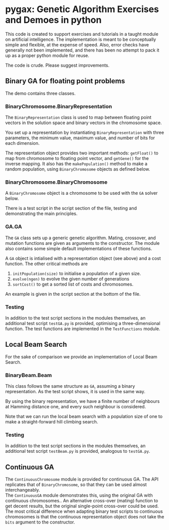 # pygax: Genetic Algorithm Exercises and Demoes in python

This code is created to support exercises and tutorials in a
taught module on artificial intelligence.  The implementation 
is meant to be conceptually simple and flexible, at the expense 
of speed.  Also, error checks have generally not been implemented,
and there has been no attempt to pack it up as a proper python
module for reuse.

The code is crude.  Please suggest improvements.

## Binary GA for floating point problems

The demo contains three classes.

### BinaryChromosome.BinaryRepresentation

The `BinaryRepresentation` class is used to map between 
floating point vectors in the solution space and binary
vectors in the chromosome space.

You set up a representation by instantiating `BinaryRepresentation` 
with three parameters, the minimum value, maximum value, and number
of bits for each dimension.  

The representation object provides two important methods:
`getFloat()` to map from chromosome to floating point vector,
and `getGene()` for the inverse mapping. It also has the
`makePopulation()` method to make a random population, using
`BinaryChromosome` objects as defined below.

### BinaryChromosome.BinaryChromosome

A `BinaryChromosome` object is a chromosome to be used with the
`GA` solver below.

There is a test script in the script section of the file,
testing and demonstrating the main principles.

### GA.GA

The `GA` class sets up a generic genetic algorithm.  Mating, crossover,
and mutation functions are given as arguments to the constructor.
The module also contains some simple default implementations of these
functions.

A `GA` object is intialised with a representation object (see above)
and a cost function.  The other critical methods are

1.  `initPopulation(size)` to initialise a population of a given size.
2.  `evolve(ngen)` to evolve the given number of generations
3.  `sortCost()` to get a sorted list of costs and chromosomes.

An example is given in the script section at the bottom of the file.

### Testing

In addition to the test script sections in the modules themselves,
an additional test script `testGA.py` is provided, optimising a
three-dimensional function.  The test functions are implemented
in the `TestFunctions` module.

## Local Beam Search

For the sake of comparison we provide an implementation of Local Beam Search.

### BinaryBeam.Beam

This class follows the same structure as `GA`, assuming a binary 
representation.  As the test script shows, it is used in the same
way.

By using the binary representation, we have a finite number of 
neighbours at Hamming distance one, and every such neighbour is
considered.

Note that we can run the local beam search with a population size
of one to make a straight-forward hill climbing search.

### Testing

In addition to the test script sections in the modules themselves,
an additional test script `testBeam.py` is provided, analogous to
`testGA.py`.

## Continuous GA

The `ContinuousChromosome` module is provided for continuous GA.
The API replicates that of `BinaryChromosome`, so that they can be
used almost interchangeably.  
The `ContinuousGA` module demonstrates this, using the original GA
with continuous chromosomes..
An alternative cross-over (mating) function to get decent results,
but the original single-point cross-over could be used.
The most critical difference when adapting binary test scripts
to continuous chromosomes is that the continuous representation
object does not take the `bits` argument to the constructor.
